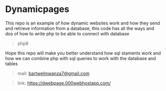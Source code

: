 # Dynamicpages
This repo is an example of how dynamic websites work and how they send and retrieve information from a database, this code has all the ways and dos of how to write php to be able to connect with database

> php8

Hope this repo will make you better understand how sql staments work and how we can combine php with sql queries to work with the database and tables

> mail: bartwelmwanza7@gmail.com

> link: https://dwebpage.000webhostapp.com/

